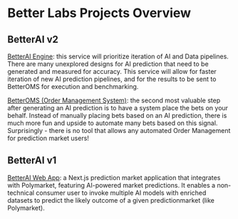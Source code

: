 # Better Labs Projects Overview

## BetterAI v2

[BetterAI Engine](https://github.com/better-labs/betteraiengine): this service will prioritize iteration of AI and Data pipelines. There are many unexplored designs for AI prediction that need to be generated and measured for accuracy. This service will allow for faster iteration of new AI prediction pipelines, and for the results to be sent to BetterOMS for execution and benchmarking.

[BetterOMS (Order Management System)](https://github.com/better-labs/betteroms): the second most valuable step after generating an AI prediction is to have a system place the bets on your behalf. Instead of manually placing bets based on an AI prediction, there is much more fun and upside to automate many bets based on this signal. Surprisingly - there is no tool that allows any automated Order Management for prediction market users!


## BetterAI v1

[BetterAI Web App](https://github.com/better-labs/betterai-v1): a Next.js prediction market application that integrates with Polymarket, featuring AI-powered market predictions. It enables a non-technical consumer user to invoke multiple AI models with enriched datasets to predict the likely outcome of a given predictionmarket (like Polymarket).
